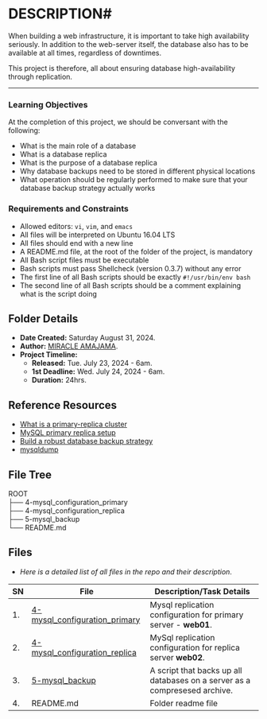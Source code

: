 # DESCRIPTION#
When building a web infrastructure, it is important to take high availability seriously. In addition to the web-server itself, the database also has to be available at all times, regardless of downtimes.

This project is therefore, all about ensuring database high-availability through replication.

<hr/>

### Learning Objectives ###
At the completion of this project, we should be conversant with the following:
- What is the main role of a database
- What is a database replica
- What is the purpose of a database replica
- Why database backups need to be stored in different physical locations
- What operation should be regularly performed to make sure that your database backup strategy actually works



### Requirements and Constraints ###
- Allowed editors: `vi`, `vim`, and `emacs`
- All files will be interpreted on Ubuntu 16.04 LTS
- All files should end with a new line
- A README.md file, at the root of the folder of the project, is mandatory
- All Bash script files must be executable
- Bash scripts must pass Shellcheck (version 0.3.7) without any error
- The first line of all Bash scripts should be exactly `#!/usr/bin/env bash`
- The second line of all Bash scripts should be a comment explaining what is the script doing


## Folder Details ###
- **Date Created:** Saturday August 31, 2024.
- **Author:** [MIRACLE AMAJAMA](https.//github.com/iceking-fct).
- **Project Timeline:**
  - **Released:** Tue. July 23, 2024 - 6am.
  - **1st Deadline:** Wed. July 24, 2024 - 6am.
  - **Duration:**  24hrs.


## Reference Resources
- [What is a primary-replica cluster](https://www.digitalocean.com/community/tutorials/how-to-choose-a-redundancy-plan-to-ensure-high-availability#sql-replication)
- [MySQL primary replica setup](https://www.digitalocean.com/community/tutorials/how-to-set-up-replication-in-mysql)
- [Build a robust database backup strategy](https://www.databasejournal.com/ms-sql/developing-a-sql-server-backup-strategy/)
- [mysqldump](https://linux.die.net/man/1/mysqldump)



## File Tree ##
ROOT<br/>
├── 4-mysql_configuration_primary<br />
├── 4-mysql_configuration_replica<br />
├── 5-mysql_backup<br />
└── README.md<br />


## Files ###
- *Here is a detailed list of all files in the repo and their description*.

| SN | File | Description/Task Details                                   |
|----|------|-----------------------------------------------|
| 1. | [4-mysql_configuration_primary](https://github.com/iceking-fct/alx-system_engineering-devops/blob/main/0x14-mysql/4-mysql_configuration_primary) | Mysql replication configuration for primary server - **web01**.|
| 2. | [4-mysql_configuration_replica](https://github.com/iceking-fct/alx-system_engineering-devops/blob/main/0x14-mysql/4-mysql_configuration_replica) | MySql replication configuration for replica server **web02**.|
| 3. | [5-mysql_backup](https://github.com/iceking-fct/alx-system_engineering-devops/blob/main/0x14-mysql/5-mysql_backup) | A script that backs up all databases on a server as a compresesed archive. |
| 4. | README.md | Folder readme file |
